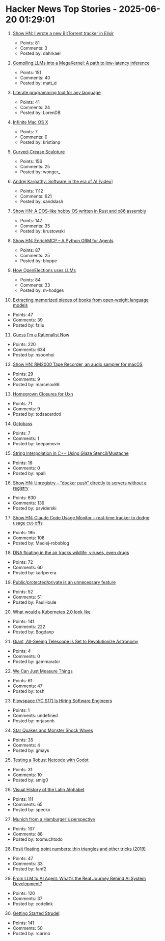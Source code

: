 # Hacker News Top Stories - 2025-06-20 01:29:01

1. [Show HN: I wrote a new BitTorrent tracker in Elixir](https://github.com/Dahrkael/ExTracker)
   - Points: 81
   - Comments: 3
   - Posted by: dahrkael

2. [Compiling LLMs into a MegaKernel: A path to low-latency inference](https://zhihaojia.medium.com/compiling-llms-into-a-megakernel-a-path-to-low-latency-inference-cf7840913c17)
   - Points: 151
   - Comments: 40
   - Posted by: matt_d

3. [Literate programming tool for any language](https://github.com/zyedidia/Literate)
   - Points: 41
   - Comments: 24
   - Posted by: LorenDB

4. [Infinite Mac OS X](https://blog.persistent.info/2025/03/infinite-mac-os-x.html)
   - Points: 7
   - Comments: 0
   - Posted by: kristianp

5. [Curved-Crease Sculpture](https://erikdemaine.org/curved/)
   - Points: 156
   - Comments: 25
   - Posted by: wonger_

6. [Andrej Karpathy: Software in the era of AI [video]](https://www.youtube.com/watch?v=LCEmiRjPEtQ)
   - Points: 1112
   - Comments: 621
   - Posted by: sandslash

7. [Show HN: A DOS-like hobby OS written in Rust and x86 assembly](https://github.com/krustowski/rou2exOS)
   - Points: 147
   - Comments: 35
   - Posted by: krustowski

8. [Show HN: EnrichMCP – A Python ORM for Agents](https://github.com/featureform/enrichmcp)
   - Points: 87
   - Comments: 25
   - Posted by: bloppe

9. [How OpenElections uses LLMs](https://thescoop.org/archives/2025/06/09/how-openelections-uses-llms/index.html)
   - Points: 84
   - Comments: 33
   - Posted by: m-hodges

10. [Extracting memorized pieces of books from open-weight language models](https://arxiv.org/abs/2505.12546)
   - Points: 47
   - Comments: 39
   - Posted by: fzliu

11. [Guess I'm a Rationalist Now](https://scottaaronson.blog/?p=8908)
   - Points: 220
   - Comments: 634
   - Posted by: nsoonhui

12. [Show HN: RM2000 Tape Recorder, an audio sampler for macOS](https://rm2000.app)
   - Points: 29
   - Comments: 9
   - Posted by: marcelox86

13. [Homegrown Closures for Uxn](https://krzysckh.org/b/Homegrown-closures-for-uxn.html)
   - Points: 71
   - Comments: 9
   - Posted by: todsacerdoti

14. [Octobass](https://www.atlasobscura.com/places/octobass)
   - Points: 7
   - Comments: 1
   - Posted by: keepamovin

15. [String Interpolation in C++ Using Glaze Stencil/Mustache](https://stephenberry.github.io/glaze/stencil-mustache/)
   - Points: 16
   - Comments: 0
   - Posted by: npalli

16. [Show HN: Unregistry – “docker push” directly to servers without a registry](https://github.com/psviderski/unregistry)
   - Points: 630
   - Comments: 139
   - Posted by: psviderski

17. [Show HN: Claude Code Usage Monitor – real-time tracker to dodge usage cut-offs](https://github.com/Maciek-roboblog/Claude-Code-Usage-Monitor)
   - Points: 195
   - Comments: 108
   - Posted by: Maciej-roboblog

18. [DNA floating in the air tracks wildlife, viruses, even drugs](https://www.sciencedaily.com/releases/2025/06/250603114822.htm)
   - Points: 72
   - Comments: 60
   - Posted by: karlperera

19. [Public/protected/private is an unnecessary feature](https://catern.com/private.html)
   - Points: 52
   - Comments: 51
   - Posted by: PaulHoule

20. [What would a Kubernetes 2.0 look like](https://matduggan.com/what-would-a-kubernetes-2-0-look-like/)
   - Points: 141
   - Comments: 222
   - Posted by: Bogdanp

21. [Giant, All-Seeing Telescope Is Set to Revolutionize Astronomy](https://www.science.org/content/article/giant-all-seeing-telescope-set-revolutionize-astronomy)
   - Points: 4
   - Comments: 0
   - Posted by: gammarator

22. [We Can Just Measure Things](https://lucumr.pocoo.org/2025/6/17/measuring/)
   - Points: 61
   - Comments: 47
   - Posted by: tosh

23. [Flowspace (YC S17) Is Hiring Software Engineers](https://flowspace.applytojob.com/apply/6oDtY2q6E9/Software-Engineer-II)
   - Points: 1
   - Comments: undefined
   - Posted by: mrjasonh

24. [Star Quakes and Monster Shock Waves](https://www.caltech.edu/about/news/star-quakes-and-monster-shock-waves)
   - Points: 35
   - Comments: 4
   - Posted by: gmays

25. [Testing a Robust Netcode with Godot](https://studios.ptilouk.net/little-brats/blog/2024-10-23_netcode.html)
   - Points: 31
   - Comments: 10
   - Posted by: smig0

26. [Visual History of the Latin Alphabet](https://uclab.fh-potsdam.de/arete/en)
   - Points: 111
   - Comments: 65
   - Posted by: speckx

27. [Munich from a Hamburger's perspective](https://mertbulan.com/2025/06/14/munich-from-a-hamburgers-perspective/)
   - Points: 107
   - Comments: 88
   - Posted by: toomuchtodo

28. [Posit floating point numbers: thin triangles and other tricks (2019)](http://marc-b-reynolds.github.io/math/2019/02/06/Posit1.html)
   - Points: 47
   - Comments: 33
   - Posted by: fanf2

29. [From LLM to AI Agent: What's the Real Journey Behind AI System Development?](https://www.codelink.io/blog/post/ai-system-development-llm-rag-ai-workflow-agent)
   - Points: 120
   - Comments: 37
   - Posted by: codelink

30. [Getting Started Strudel](https://strudel.cc/workshop/getting-started/)
   - Points: 141
   - Comments: 50
   - Posted by: rcarmo


